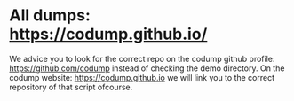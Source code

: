 # All dumps: https://codump.github.io/

We advice you to look for the correct repo on the codump github profile: https://github.com/codump instead of checking the demo directory. On the codump website: https://codump.github.io we will link you to the correct repository of that script ofcourse.
